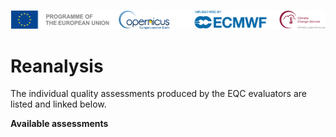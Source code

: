 ![logo](../LogoLine_horizon_C3S.png)

# Reanalysis

The individual quality assessments produced by the EQC evaluators are listed and linked below.

**Available assessments**

```{tableofcontents}
```
